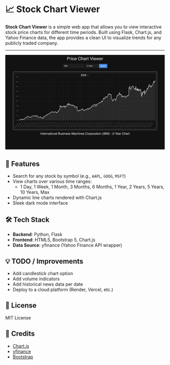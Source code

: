 # 📈 Stock Chart Viewer

**Stock Chart Viewer** is a simple web app that allows you to view interactive stock price charts for different time periods. Built using Flask, Chart.js, and Yahoo Finance data, the app provides a clean UI to visualize trends for any publicly traded company.

---

<img src="docs/preview.png" alt="Preview of Price Chart Viewer" >

## 🚀 Features

- Search for any stock by symbol (e.g., `AAPL`, `GOOG`, `MSFT`)
- View charts over various time ranges:
  - 1 Day, 1 Week, 1 Month, 3 Months, 6 Months, 1 Year, 2 Years, 5 Years, 10 Years, Max
- Dynamic line charts rendered with Chart.js
- Sleek dark mode interface


## 🛠 Tech Stack

- **Backend**: Python, Flask
- **Frontend**: HTML5, Bootstrap 5, Chart.js
- **Data Source**: yfinance (Yahoo Finance API wrapper)



## 💡 TODO / Improvements

- Add candlestick chart option
- Add volume indicators
- Add historical news data per date
- Deploy to a cloud platform (Render, Vercel, etc.)

## 📄 License

MIT License


## 🙌 Credits

- [Chart.js](https://www.chartjs.org/)
- [yfinance](https://github.com/ranaroussi/yfinance)
- [Bootstrap](https://getbootstrap.com/)
